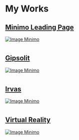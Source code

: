 # My Works

##                  [Minimo Leading Page ](https://rolisangor.github.io/minimo/app/dist/)  
[![Image Minimo](https://rolisangor.github.io/minimo/minimo.jpg)](https://rolisangor.github.io/minimo/app/dist/)

#

##                  [Gipsolit ](https://rolisangor.github.io/Gipsolit/)  
[![Image Minimo](https://rolisangor.github.io/Gipsolit/gipsolit.png)](https://rolisangor.github.io/Gipsolit/) 

#

##                  [Irvas ](https://rolisangor.github.io/Irvas/)  
[![Image Minimo](https://rolisangor.github.io/Irvas/Irvas.png)](https://rolisangor.github.io/Irvas/)  

#

##                  [Virtual Reality ](https://rolisangor.github.io/VrBox/)  
[![Image Minimo](https://rolisangor.github.io/VrBox/VRBox.png)](https://rolisangor.github.io/VrBox/)  

#